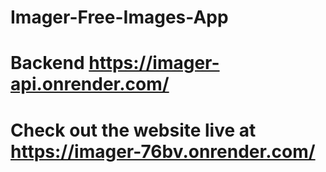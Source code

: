 # Imager-Free-Images-App
# Backend https://imager-api.onrender.com/
# Check out the website live at https://imager-76bv.onrender.com/
